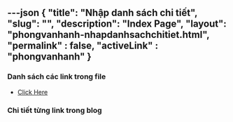 ---json
{
    "title": "Nhập danh sách chi tiết",
    "slug": "",
    "description": "Index Page",
    "layout": "phongvanhanh-nhapdanhsachchitiet.html",
    "permalink" : false,
    "activeLink" : "phongvanhanh"
}
---

### Danh sách các link trong file
- [Click Here](./blog-list.html)

### Chi tiết từng link trong blog